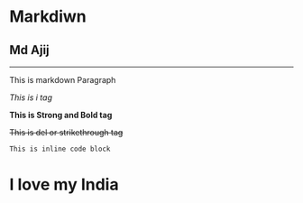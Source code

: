 
<!--Markdown-->
<!--H1 heading-->

# Markdiwn

<!--H2 heading-->
## Md Ajij


<!--Horizontal Rule or hr tag-->
---

<!--p tag-->
<p> This is markdown Paragraph </p>


<!--i or em tag-->
_This is i tag_
<!--stong or Bold tag-->
__This is Strong and Bold tag__
<!--del or strikethrough tag-->
~~This is del or strikethrough tag~~
<!--inline code block-->

`This is inline code block`  
<!--Programing code-->
<h1> I love my India </h1>

